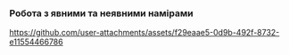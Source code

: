 ### Робота з явними та неявними намірами


https://github.com/user-attachments/assets/f29eaae5-0d9b-492f-8732-e11554466786


